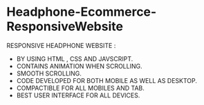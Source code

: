 # Headphone-Ecommerce-ResponsiveWebsite

RESPONSIVE HEADPHONE WEBSITE :
  * BY USING HTML , CSS AND JAVSCRIPT.
  * CONTAINS ANIMATION WHEN SCROLLING.
  * SMOOTH SCROLLING.
  * CODE DEVELOPED FOR BOTH MOBILE AS WELL AS DESKTOP.
  * COMPACTIBLE FOR ALL MOBILES AND TAB.
  * BEST USER INTERFACE FOR ALL DEVICES.
  

